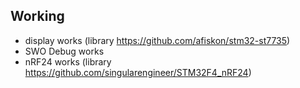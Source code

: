 ## Working
* display works (library https://github.com/afiskon/stm32-st7735)
* SWO Debug works
* nRF24 works (library https://github.com/singularengineer/STM32F4_nRF24)